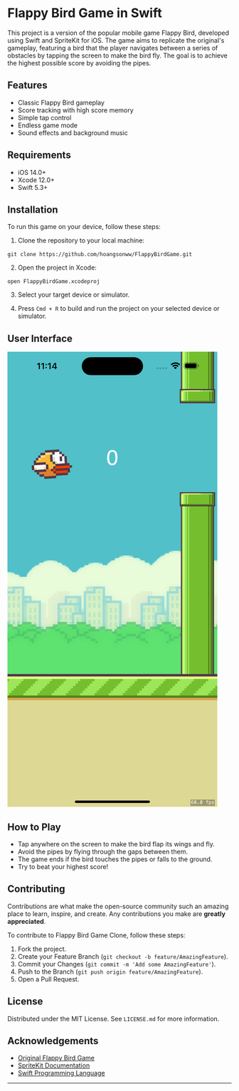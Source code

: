 # Flappy Bird Game in Swift

This project is a version of the popular mobile game Flappy Bird, developed using Swift and SpriteKit for iOS. The game aims to replicate the original's gameplay, featuring a bird that the player navigates between a series of obstacles by tapping the screen to make the bird fly. The goal is to achieve the highest possible score by avoiding the pipes.

## Features

- Classic Flappy Bird gameplay
- Score tracking with high score memory
- Simple tap control
- Endless game mode
- Sound effects and background music

## Requirements

- iOS 14.0+
- Xcode 12.0+
- Swift 5.3+

## Installation

To run this game on your device, follow these steps:

1. Clone the repository to your local machine:

```
git clone https://github.com/hoangsonww/FlappyBirdGame.git
```

2. Open the project in Xcode:

```
open FlappyBirdGame.xcodeproj
```

3. Select your target device or simulator.

4. Press `Cmd + R` to build and run the project on your selected device or simulator.

## User Interface

![Flappy Bird Game](img/ios-ui.png)

## How to Play

- Tap anywhere on the screen to make the bird flap its wings and fly.
- Avoid the pipes by flying through the gaps between them.
- The game ends if the bird touches the pipes or falls to the ground.
- Try to beat your highest score!

## Contributing

Contributions are what make the open-source community such an amazing place to learn, inspire, and create. Any contributions you make are **greatly appreciated**.

To contribute to Flappy Bird Game Clone, follow these steps:

1. Fork the project.
2. Create your Feature Branch (`git checkout -b feature/AmazingFeature`).
3. Commit your Changes (`git commit -m 'Add some AmazingFeature'`).
4. Push to the Branch (`git push origin feature/AmazingFeature`).
5. Open a Pull Request.

## License

Distributed under the MIT License. See `LICENSE.md` for more information.

## Acknowledgements

- [Original Flappy Bird Game](https://en.wikipedia.org/wiki/Flappy_Bird)
- [SpriteKit Documentation](https://developer.apple.com/documentation/spritekit)
- [Swift Programming Language](https://swift.org/documentation/)

---
